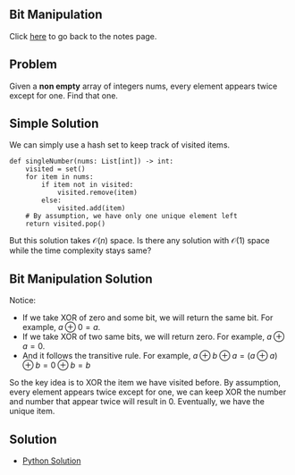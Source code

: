 ## Bit Manipulation
Click [here](../notes.md) to go back to the notes page.

## Problem
Given a **non empty** array of integers nums, every element appears twice except for one. Find that one.

## Simple Solution
We can simply use a hash set to keep track of visited items.
```
def singleNumber(nums: List[int]) -> int:
    visited = set()
    for item in nums:
        if item not in visited:
            visited.remove(item)
        else:
            visited.add(item)
    # By assumption, we have only one unique element left
    return visited.pop()
```
But this solution takes $\mathcal{O}(n)$ space. Is there any solution with $\mathcal{O}(1)$ space while the time complexity stays same?

## Bit Manipulation Solution
Notice:
- If we take XOR of zero and some bit, we will return the same bit. For example, $a \oplus 0 = a$.
- If we take XOR of two same bits, we will return zero. For example, $a \oplus a = 0$.
- And it follows the transitive rule. For example, $a \oplus b \oplus a = (a \oplus a) \oplus b = 0 \oplus b = b$

So the key idea is to XOR the item we have visited before. By assumption, every element appears twice except for one, we can keep XOR the number and number that appear twice will result in 0. Eventually, we have the unique item.

## Solution
- [Python Solution](single_number.py)